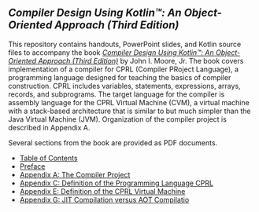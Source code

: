 ## *Compiler Design Using Kotlin&trade;: An Object-Oriented Approach (Third Edition)*
This repository contains handouts, PowerPoint slides, and Kotlin source files to accompany the book
[*Compiler Design Using Kotlin&trade;: An Object-Oriented Approach (Third Edition)*](https://www.amazon.com/Compiler-Design-Using-Kotlin-Object-Oriented/dp/1734139174/)
by John I. Moore, Jr.  The book covers implementation of a compiler for CPRL (Compiler PRoject Language),
a programming language designed for teaching the basics of compiler construction.  CPRL includes
variables, statements, expressions, arrays, records, and subprograms.  The target language for the
compiler is assembly language for the CPRL Virtual Machine (CVM), a virtual machine with a stack-based
architecture that is similar to but much simpler than the Java Virtual Machine (JVM).  Organization of
the compiler project is described in Appendix A.

Several sections from the book are provided as PDF documents.
* [Table of Contents](https://docs.google.com/viewer?url=https://raw.githubusercontent.com/SoftMoore/CPRL-Kt-3rd/main/Book/TOC.pdf)
* [Preface](https://docs.google.com/viewer?url=https://raw.githubusercontent.com/SoftMoore/CPRL-Kt-3rd/main/Book/Preface.pdf)
* [Appendix A: The Compiler Project](https://docs.google.com/viewer?url=https://raw.githubusercontent.com/SoftMoore/CPRL-Kt-3rd/main/Book/AppendixA.pdf)
* [Appendix C: Definition of the Programming Language CPRL](https://docs.google.com/viewer?url=https://raw.githubusercontent.com/SoftMoore/CPRL-Kt-3rd/main/Book/AppendixC.pdf)
* [Appendix E: Definition of the CPRL Virtual Machine](https://docs.google.com/viewer?url=https://raw.githubusercontent.com/SoftMoore/CPRL-Kt-3rd/main/Book/AppendixE.pdf)
* [Appendix G: JIT Compilation versus AOT Compilatio](https://docs.google.com/viewer?url=https://raw.githubusercontent.com/SoftMoore/CPRL-Kt-3rd/main/Book/AppendixG.pdf)
